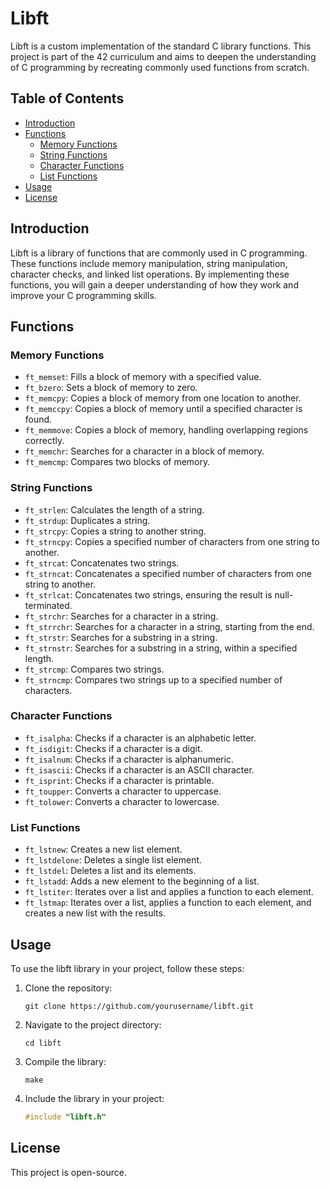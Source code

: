 # Libft

Libft is a custom implementation of the standard C library functions. This project is part of the 42 curriculum and aims to deepen the understanding of C programming by recreating commonly used functions from scratch.

## Table of Contents

- [Introduction](#introduction)
- [Functions](#functions)
	- [Memory Functions](#memory-functions)
	- [String Functions](#string-functions)
	- [Character Functions](#character-functions)
	- [List Functions](#list-functions)
- [Usage](#usage)
- [License](#license)

## Introduction

Libft is a library of functions that are commonly used in C programming. These functions include memory manipulation, string manipulation, character checks, and linked list operations. By implementing these functions, you will gain a deeper understanding of how they work and improve your C programming skills.

## Functions

### Memory Functions

- `ft_memset`: Fills a block of memory with a specified value.
- `ft_bzero`: Sets a block of memory to zero.
- `ft_memcpy`: Copies a block of memory from one location to another.
- `ft_memccpy`: Copies a block of memory until a specified character is found.
- `ft_memmove`: Copies a block of memory, handling overlapping regions correctly.
- `ft_memchr`: Searches for a character in a block of memory.
- `ft_memcmp`: Compares two blocks of memory.

### String Functions

- `ft_strlen`: Calculates the length of a string.
- `ft_strdup`: Duplicates a string.
- `ft_strcpy`: Copies a string to another string.
- `ft_strncpy`: Copies a specified number of characters from one string to another.
- `ft_strcat`: Concatenates two strings.
- `ft_strncat`: Concatenates a specified number of characters from one string to another.
- `ft_strlcat`: Concatenates two strings, ensuring the result is null-terminated.
- `ft_strchr`: Searches for a character in a string.
- `ft_strrchr`: Searches for a character in a string, starting from the end.
- `ft_strstr`: Searches for a substring in a string.
- `ft_strnstr`: Searches for a substring in a string, within a specified length.
- `ft_strcmp`: Compares two strings.
- `ft_strncmp`: Compares two strings up to a specified number of characters.

### Character Functions

- `ft_isalpha`: Checks if a character is an alphabetic letter.
- `ft_isdigit`: Checks if a character is a digit.
- `ft_isalnum`: Checks if a character is alphanumeric.
- `ft_isascii`: Checks if a character is an ASCII character.
- `ft_isprint`: Checks if a character is printable.
- `ft_toupper`: Converts a character to uppercase.
- `ft_tolower`: Converts a character to lowercase.

### List Functions

- `ft_lstnew`: Creates a new list element.
- `ft_lstdelone`: Deletes a single list element.
- `ft_lstdel`: Deletes a list and its elements.
- `ft_lstadd`: Adds a new element to the beginning of a list.
- `ft_lstiter`: Iterates over a list and applies a function to each element.
- `ft_lstmap`: Iterates over a list, applies a function to each element, and creates a new list with the results.

## Usage

To use the libft library in your project, follow these steps:

1. Clone the repository:
	 ```
	 git clone https://github.com/yourusername/libft.git
	 ```
2. Navigate to the project directory:
	 ```
	 cd libft
	 ```
3. Compile the library:
	 ```
	 make
	 ```
4. Include the library in your project:
	 ```c
	 #include "libft.h"
	 ```

## License

This project is open-source.
